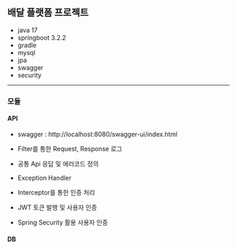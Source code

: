 ## 배달 플랫폼 프로젝트
- java 17
- springboot 3.2.2
- gradle
- mysql
- jpa
- swagger
- security

---

### 모듈

#### API
- swagger : http://localhost:8080/swagger-ui/index.html

- Filter를 통한 Request, Response 로그
- 공통 Api 응답 및 에러코드 정의 
- Exception Handler
- Interceptor를 통한 인증 처리
- JWT 토큰 발행 및 사용자 인증
- Spring Security 활용 사용자 인증

#### DB